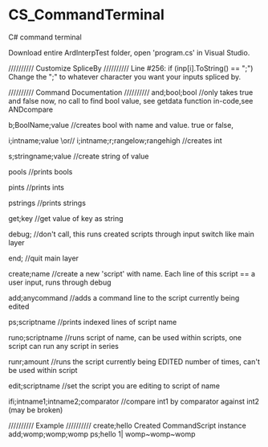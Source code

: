 # CS_CommandTerminal
C# command terminal

Download entire ArdInterpTest folder, open 'program.cs' in Visual Studio.

//////////
Customize SpliceBy
//////////
Line #256: if (inp[i].ToString() == ";")
Change the ";" to whatever character you want your inputs spliced by.


//////////
Command Documentation
//////////
and;bool;bool //only takes true and false now, no call to find bool value, see getdata function in-code,see ANDcompare

b;BoolName;value //creates bool with name and value. true or false, 

i;intname;value \\or// i;intname;r;rangelow;rangehigh //creates int

s;stringname;value //create string of value

pools //prints bools

pints //prints ints

pstrings //prints strings

get;key //get value of key as string

debug; //don't call, this runs created scripts through input switch like main layer

end; //quit main layer

create;name //create a new 'script' with name. Each line of this script == a user input, runs through debug

add;anycommand //adds a command line to the script currently being edited

ps;scriptname //prints indexed lines of script name

runo;scriptname //runs script of name, can be used within scripts, one script can run any script in series

runr;amount //runs the script currently being EDITED number of times, can't be used within script 

edit;scriptname //set the script you are editing to script of name

ifi;intname1;intname2;comparator //compare int1 by comparator against int2 (may be broken)

//////////
Example
//////////
create;hello
Created CommandScript instance
add;womp;womp;womp
ps;hello
1| womp~womp~womp



